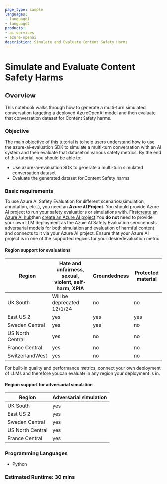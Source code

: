 ```yaml
---
page_type: sample
languages:
- language1
- language2
products:
- ai-services
- azure-openai
description: Simulate and Evaluate Content Safety Harms
---
```


# Simulate and Evaluate Content Safety Harms

## Overview

This notebook walks through how to generate a multi-turn simulated conversation targeting a deployed AzureOpenAI model and then evaluate that conversation dataset for Content Safety harms. 

### Objective

The main objective of this tutorial is to help users understand how to use the azure-ai-evaluation SDK to simulate a multi-turn conversation with an AI system and then evaluate that dataset on various safety metrics. By the end of this tutorial, you should be able to:

- Use azure-ai-evaluation SDK to generate a multi-turn simulated conversation dataset
- Evaluate the generated dataset for Content Safety harms

### Basic requirements

To use Azure AI Safety Evaluation for different scenarios(simulation, annotation, etc..), you need an **Azure AI Project.** You should provide Azure AI project to run your safety evaluations or simulations with. First[create an Azure AI hub](https://learn.microsoft.com/en-us/azure/ai-studio/concepts/ai-resources)then [create an Azure AI project](    https://learn.microsoft.com/en-us/azure/ai-studio/how-to/create-projects?tabs=ai-studio).You **do not** need to provide your own LLM deployment as the Azure AI Safety Evaluation servicehosts adversarial models for both simulation and evaluation of harmful content and connects to it via your Azure AI project. Ensure that your Azure AI project is in one of the supported regions for your desiredevaluation metric

#### Region support for evaluations

| Region | Hate and unfairness, sexual, violent, self-harm, XPIA | Groundedness | Protected material |
| - | - | - | - |
|UK South | Will be deprecated 12/1/24| no | no |
|East US 2 | yes| yes | yes |
|Sweden Central | yes| yes | no|
|US North Central | yes| no | no |
|France Central | yes| no | no |
|SwitzerlandWest| yes | no |no|

For built-in quality and performance metrics, connect your own deployment of LLMs and therefore youcan evaluate in any region your deployment is in.

#### Region support for adversarial simulation

| Region | Adversarial simulation |
| - | - |
|UK South | yes|
|East US 2 | yes|
|Sweden Central | yes|
|US North Central | yes|
|France Central | yes|

### Programming Languages

- Python

### Estimated Runtime: 30 mins